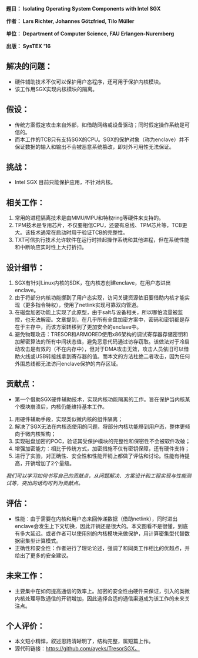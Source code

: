 **题目： Isolating Operating System Components with Intel SGX**

**作者： Lars Richter, Johannes Götzfried, Tilo Müller**

**单位： Department of Computer Science, FAU Erlangen-Nuremberg**

**出版： SysTEX '16**

## 解决的问题： 
* 硬件辅助技术不仅可以保护用户态程序，还可用于保护内核模块。 
* 该工作用SGX实现内核模块的隔离。 

## 假设： 
* 传统方案假定攻击来自外部，如借助网络或设备驱动；同时假定操作系统是可信的。 
* 而本工作的TCB只有支持SGX的CPU。SGX的保护对象（称为enclave）并不保证数据的输入和输出不会被恶意系统篡改，即对外可用性无法保证。 

## 挑战： 
* Intel SGX 目前只能保护应用，不针对内核。 

## 相关工作： 
1) 常用的进程隔离技术是由MMU/MPU和特权ring等硬件来支持的。 
2) TPM技术是专用芯片，不仅要相信CPU，还要有总线、TPM芯片等，TCB更大。该技术通常在启动时用于验证TCB的完整性。 
3) TXT可信执行技术允许软件在运行时挂起操作系统和其他进程，但在系统性能和中断响应实时性上大打折扣。 

## 设计细节： 
1. SGX有针对Linux内核的SDK，在内核态创建enclave，在用户态进出enclave。
2. 由于将部分内核功能挪到了用户态实现，访问关键资源依旧要借助内核才能实现（更多指令特权），使用了netlink实现可靠双向管道。
3. 在磁盘加密功能上实现了此原型，由于salt与设备相关，所以哪怕流量被监控，也无法解密。文章提到，在几乎所有全盘加密方案中，密码和密钥都是存在于主存中，而该方案转移到了更加安全的enclave中。
4. 避免物理攻击：TRESOR和ARMORED使用x86架构的调试寄存器存储密钥和加解密算法的所有中间状态值，避免恶意代码通过访存窃取。该做法对于冷启动攻击是有效的（不在内存中），但对于DMA攻击无效，攻击人员依旧可以借助火线或USB转接线拿到寄存器的值。而本文的方法杜绝二者攻击，因为任何外围总线都无法访问enclave保护的内存区域。

## 贡献点： 
* 第一个借助SGX硬件辅助技术，实现内核功能隔离的工作。旨在保护当内核某个模块崩溃后，内核仍能维持基本工作。 
1) 用硬件辅助手段，实现类似微内核的组件隔离； 
2) 解决了SGX无法在内核态使用的问题，将部分内核功能移到用户态，整体更倾向于微内核架构； 
3) 实现磁盘加密的POC，验证其受保护模块的完整性和保密性不会被软件攻破； 
4) 增强加密能力：相比于传统方式，加密措施不仅有密钥保障，还有硬件支持； 
5) 进行了实验，对正确性、安全性和性能开销上都做了评估和讨论。性能有待提高，开销增加了2个量级。 

_我们可以学习如何书写自己的贡献点，从问题解决、方案设计和工程实现与性能测试等，突出的话均可列为贡献点。_

## 评估： 
* 性能：由于需要在内核和用户态来回传递数据（借助netlink），同时进出enclave会发生上下文切换，因此开销还是很大的。本文图看不是很懂，到底有多大延迟。或者作者可以使用别的内核模块来做保护，用计算密集型代替数据密集型计算模式。
* 正确性和安全性：作者进行了理论论述，强调了和同类工作相比的优越点，并给出了更多的安全建议。

## 未来工作： 
* 主要集中在如何提高通信的效率上。加密的安全性由硬件来保证，引入的类微内核处理导致通信的开销增加，因此选择合适的通信渠道成为该工作的未来关注点。 

## 个人评价： 
* 本文短小精悍，叙述思路清晰明了，结构完整，属短篇上作。 
* 源代码链接：https://github.com/ayeks/TresorSGX。
